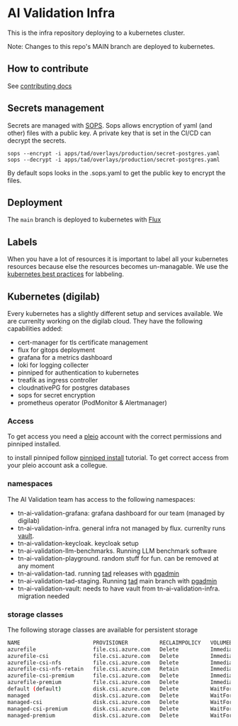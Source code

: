# AI Validation Infra

This is the infra repository deploying to a kubernetes cluster.

Note: Changes to this repo's MAIN branch are deployed to kubernetes.

## How to contribute

See [contributing docs](CONTRIBUTING.md)

## Secrets management

Secrets are managed with [SOPS](https://www.cncf.io/projects/sops/). Sops allows encryption of yaml (and other) files with a public key.
A private key that is set in the CI/CD can decrypt the secrets.

```shell
sops --encrypt -i apps/tad/overlays/production/secret-postgres.yaml
sops --decrypt -i apps/tad/overlays/production/secret-postgres.yaml
```

By default sops looks in the .sops.yaml to get the public key to encrypt the files.

## Deployment

The `main` branch is deployed to kubernetes with [Flux](https://www.cncf.io/projects/flux/)

## Labels

When you have a lot of resources it is important to label all your kubernetes resources because else the resources becomes un-managable. We use the [kubernetes best practices](https://kubernetes.io/docs/concepts/overview/working-with-objects/common-labels/) for labbeling.

## Kubernetes (digilab)

Every kubernetes has a slightly different setup and services available. We are currenlty working on the digilab cloud. They have the following capabilities added:

* cert-manager for tls certificate management
* flux for gitops deployment
* grafana for a metrics dashboard
* loki for logging collecter
* pinniped for authentication to kubernetes
* treafik as ingress controller
* cloudnativePG for postgres databases
* sops for secret encryption
* prometheus operator (PodMonitor & Alertmanager)

### Access

To get access you need a [pleio](https://account.pleio.nl/) account with the correct permissions and pinniped installed.

to install pinniped follow [pinniped install]( https://get.pinniped.dev) tutorial. To get correct access from your pleio account ask a collegue.

### namespaces

The AI Validation team has access to the following namespaces:

* tn-ai-validation-grafana: grafana dashboard for our team (managed by digilab)
* tn-ai-validation-infra. general infra not managed by flux. currenlty runs [vault](https://vault.apps.digilab.network).
* tn-ai-validation-keycloak. keycloak setup
* tn-ai-validation-llm-benchmarks. Running LLM benchmark software
* tn-ai-validation-playground. random stuff for fun. can be removed at any moment
* tn-ai-validation-tad. running [tad](tad.prd.apps.digilab.network) releases with [pgadmin](pgadmin.prd.apps.digilab.network)
* tn-ai-validation-tad-staging. Running [tad](tad.stag.apps.digilab.network) main branch with [pgadmin](pgadmin.stag.apps.digilab.network)
* tn-ai-validation-vault: needs to have vault from tn-ai-validation-infra. migration needed

### storage classes

The following storage classes are available for persistent storage

```bash
NAME                       PROVISIONER          RECLAIMPOLICY   VOLUMEBINDINGMODE      ALLOWVOLUMEEXPANSION   AGE
azurefile                  file.csi.azure.com   Delete          Immediate              true                   364d
azurefile-csi              file.csi.azure.com   Delete          Immediate              true                   364d
azurefile-csi-nfs          file.csi.azure.com   Delete          Immediate              true                   364d
azurefile-csi-nfs-retain   file.csi.azure.com   Retain          Immediate              true                   350d
azurefile-csi-premium      file.csi.azure.com   Delete          Immediate              true                   364d
azurefile-premium          file.csi.azure.com   Delete          Immediate              true                   364d
default (default)          disk.csi.azure.com   Delete          WaitForFirstConsumer   true                   364d
managed                    disk.csi.azure.com   Delete          WaitForFirstConsumer   true                   364d
managed-csi                disk.csi.azure.com   Delete          WaitForFirstConsumer   true                   364d
managed-csi-premium        disk.csi.azure.com   Delete          WaitForFirstConsumer   true                   364d
managed-premium            disk.csi.azure.com   Delete          WaitForFirstConsumer   true                   364d
```
